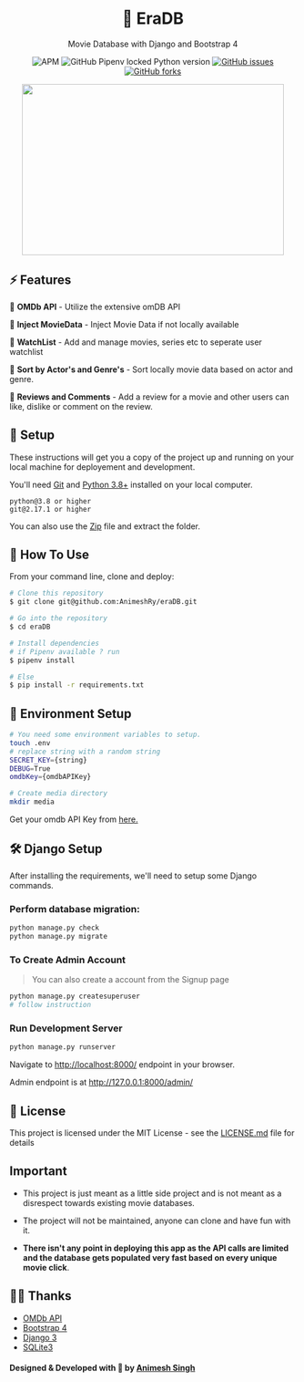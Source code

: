 <h1 align="center">🍿 EraDB</h1>
<p align="center">Movie Database with Django and Bootstrap 4</p>
<p align="center">
<img alt="APM" src="https://img.shields.io/apm/l/vim-mode">
<img alt="GitHub Pipenv locked Python version" src="https://img.shields.io/github/pipenv/locked/python-version/AnimeshRy/eraDB">
<a href="https://github.com/AnimeshRy/eraDB/issues"><img alt="GitHub issues" src="https://img.shields.io/github/issues/AnimeshRy/eraDB"></a>
<a href="https://github.com/AnimeshRy/eraDB/network"><img alt="GitHub forks" src="https://img.shields.io/github/forks/AnimeshRy/eraDB"></a>

<p align="center">
    <a href="https://youtu.be/rCxIc5Z1YAA">
  <img width="460" height="300" src="./static/img/result.gif">
    </a>
</p>

## ⚡ Features

🎯 **OMDb API** - Utilize the extensive omDB API

🎯 **Inject MovieData** - Inject Movie Data if not locally available

🎯 **WatchList** - Add and manage movies, series etc to seperate user watchlist

🎯 **Sort by Actor's and Genre's** - Sort locally movie data based on actor and genre.

🎯 **Reviews and Comments** - Add a review for a movie and other users can like, dislike or comment on the review.

## 🚀 Setup

These instructions will get you a copy of the project up and running on your local machine for deployement and development.

You'll need [Git](https://git-scm.com) and [Python 3.8+](https://www.python.org/downloads/) installed on your local computer.

```
python@3.8 or higher
git@2.17.1 or higher
```

You can also use the [Zip](https://github.com/AnimeshRy/gymrocket/archive/master.zip) file and extract the folder.

## 🔧 How To Use

From your command line, clone and deploy:

```bash
# Clone this repository
$ git clone git@github.com:AnimeshRy/eraDB.git

# Go into the repository
$ cd eraDB

# Install dependencies
# if Pipenv available ? run
$ pipenv install

# Else
$ pip install -r requirements.txt

```

## 📨 Environment Setup

```bash
# You need some environment variables to setup.
touch .env
# replace string with a random string
SECRET_KEY={string}
DEBUG=True
omdbKey={omdbAPIKey}

# Create media directory
mkdir media
```

Get your omdb API Key from [here.](http://www.omdbapi.com/)

## 🛠️ Django Setup

After installing the requirements, we'll need to setup some Django commands.

### Perform database migration:

```bash
python manage.py check
python manage.py migrate
```

### To Create Admin Account

> You can also create a account from the Signup page

```bash
python manage.py createsuperuser
# follow instruction
```

### Run Development Server

```bash
python manage.py runserver
```

Navigate to [http://localhost:8000/](http://localhost:8000/) endpoint in your browser.

Admin endpoint is at http://127.0.0.1:8000/admin/

## 📄 License

This project is licensed under the MIT License - see the [LICENSE.md](./LICENSE) file for details

## Important

- This project is just meant as a little side project and is not meant as a disrespect towards existing movie databases.

- The project will not be maintained, anyone can clone and have fun with it.

- **There isn't any point in deploying this app as the API calls are limited and the database gets populated very fast based on every unique movie click**.

## 👨‍💻 Thanks

- [OMDb API](http://www.omdbapi.com/)
- [Bootstrap 4](https://getbootstrap.com/)
- [Django 3](https://docs.djangoproject.com/en/3.1/releases/3.0/)
- [SQLite3](https://www.sqlite.org/index.html)

#### Designed & Developed with 💙 by [Animesh Singh](https://www.github.com/AnimeshRy)
